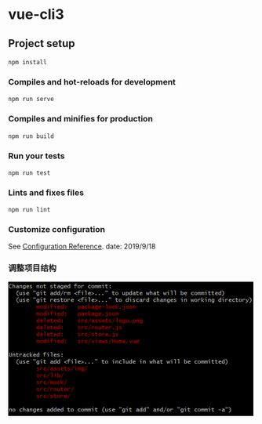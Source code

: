 # vue-cli3

## Project setup
```
npm install
```

### Compiles and hot-reloads for development
```
npm run serve
```

### Compiles and minifies for production
```
npm run build
```

### Run your tests
```
npm run test
```

### Lints and fixes files
```
npm run lint
```

### Customize configuration
See [Configuration Reference](https://cli.vuejs.org/config/).
date: 2019/9/18

### 调整项目结构
![目录结构新增或调整的文件](./src/assets/img/目录结构调整的文件.jpg)
